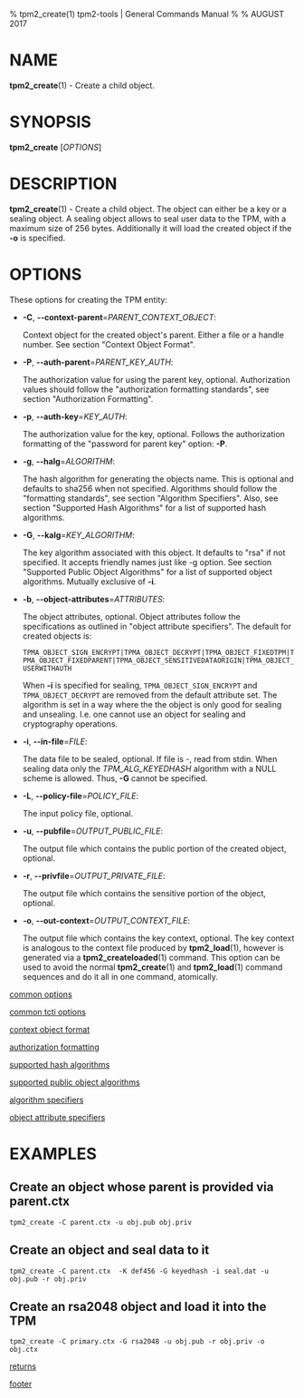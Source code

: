 % tpm2_create(1) tpm2-tools | General Commands Manual
%
% AUGUST 2017

# NAME

**tpm2_create**(1) - Create a child object.

# SYNOPSIS

**tpm2_create** [*OPTIONS*]

# DESCRIPTION

**tpm2_create**(1) - Create a child object. The object can either be a key or
a sealing object. A sealing object allows to seal user data to the TPM, with a
maximum size of 256 bytes. Additionally it will load the created object if the
**-o** is specified.

# OPTIONS

These options for creating the TPM entity:

  * **-C**, **\--context-parent**=_PARENT\_CONTEXT\_OBJECT_:

    Context object for the created object's parent. Either a file or a handle
    number. See section "Context Object Format".

  * **-P**, **\--auth-parent**=_PARENT\_KEY\_AUTH_:

    The authorization value for using the parent key, optional.
    Authorization values should follow the "authorization formatting standards",
    see section "Authorization Formatting".

  * **-p**, **\--auth-key**=_KEY\_AUTH_:

    The authorization value for the key, optional.
    Follows the authorization formatting of the
    "password for parent key" option: **-P**.

  * **-g**, **\--halg**=_ALGORITHM_:

    The hash algorithm for generating the objects name. This is optional
    and defaults to sha256 when not specified. Algorithms should follow the
    "formatting standards", see section "Algorithm Specifiers".
    Also, see section "Supported Hash Algorithms" for a list of supported
    hash algorithms.

  * **-G**, **\--kalg**=_KEY\_ALGORITHM_:

    The key algorithm associated with this object. It defaults to "rsa" if not
    specified.
    It accepts friendly names just like -g option.
    See section "Supported Public Object Algorithms" for a list
    of supported object algorithms. Mutually exclusive of **-i**.

  * **-b**, **\--object-attributes**=_ATTRIBUTES_:

    The object attributes, optional. Object attributes follow the specifications
    as outlined in "object attribute specifiers". The default for created objects is:

    `TPMA_OBJECT_SIGN_ENCRYPT|TPMA_OBJECT_DECRYPT|TPMA_OBJECT_FIXEDTPM|TPMA_OBJECT_FIXEDPARENT|TPMA_OBJECT_SENSITIVEDATAORIGIN|TPMA_OBJECT_USERWITHAUTH`

    When **-i** is specified for sealing, `TPMA_OBJECT_SIGN_ENCRYPT` and `TPMA_OBJECT_DECRYPT`
    are removed from the default attribute set.
    The algorithm is set in a way where the the object is only good for sealing and unsealing.
    I.e. one cannot use an object for sealing and cryptography
    operations.

  * **-i**, **\--in-file**=_FILE_:

    The data file to be sealed, optional. If file is -, read from stdin.
    When sealing data only the _TPM\_ALG\_KEYEDHASH_ algorithm with a NULL scheme is allowed.
    Thus, **-G** cannot be specified.

  * **-L**, **\--policy-file**=_POLICY\_FILE_:

    The input policy file, optional.

  * **-u**, **\--pubfile**=_OUTPUT\_PUBLIC\_FILE_:

    The output file which contains the public portion of the created object, optional.

  * **-r**, **\--privfile**=_OUTPUT\_PRIVATE\_FILE_:

    The output file which contains the sensitive portion of the object, optional.

  * **-o**, **\--out-context**=_OUTPUT\_CONTEXT\_FILE_:

    The output file which contains the key context, optional. The key context is analogous to the context
    file produced by **tpm2_load**(1), however is generated via a **tpm2_createloaded**(1) command. This option
    can be used to avoid the normal **tpm2_create**(1) and **tpm2_load**(1) command sequences and do it all in one
    command, atomically.


[common options](common/options.md)

[common tcti options](common/tcti.md)

[context object format](common/ctxobj.md)

[authorization formatting](common/authorizations.md)

[supported hash algorithms](common/hash.md)

[supported public object algorithms](common/object-alg.md)

[algorithm specifiers](common/alg.md)

[object attribute specifiers](common/obj-attrs.md)

# EXAMPLES

## Create an object whose parent is provided via parent.ctx
```
tpm2_create -C parent.ctx -u obj.pub obj.priv
```

## Create an object and seal data to it
```
tpm2_create -C parent.ctx  -K def456 -G keyedhash -i seal.dat -u obj.pub -r obj.priv
```

## Create an rsa2048 object and load it into the TPM
```
tpm2_create -C primary.ctx -G rsa2048 -u obj.pub -r obj.priv -o obj.ctx
```

[returns](common/returns.md)

[footer](common/footer.md)
